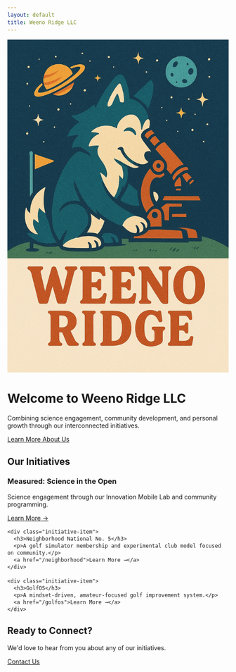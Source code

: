 ```yaml
---
layout: default
title: Weeno Ridge LLC
---
```


<div class="hero space-theme">
  <div class="star star1"></div>
  <div class="star star2"></div>
  <div class="star star3"></div>
  <div class="star star4"></div>
  <div class="planet planet1"></div>
  <div class="planet planet2"></div>
  
  <div class="container">
    <div class="hero-content">
      <div class="hero-image">
        <img src="/assets/images/weeno-ridge-illustration.jpg" alt="Weeno Ridge - Fox with telescope looking at stars">
      </div>
      <div class="hero-text">
        <h1>Welcome to Weeno Ridge LLC</h1>
        <p>Combining science engagement, community development, and personal growth through our interconnected initiatives.</p>
        <a href="/about" class="btn">Learn More About Us</a>
      </div>
    </div>
  </div>
</div>

<div class="container">
  <h2>Our Initiatives</h2>
  
  <div class="initiative-list">
    <div class="initiative-item">
      <h3>Measured: Science in the Open</h3>
      <p>Science engagement through our Innovation Mobile Lab and community programming.</p>
      <a href="/measured">Learn More →</a>
    </div>
    
    <div class="initiative-item">
      <h3>Neighborhood National No. 5</h3>
      <p>A golf simulator membership and experimental club model focused on community.</p>
      <a href="/neighborhood">Learn More →</a>
    </div>
    
    <div class="initiative-item">
      <h3>GolfOS</h3>
      <p>A mindset-driven, amateur-focused golf improvement system.</p>
      <a href="/golfos">Learn More →</a>
    </div>
  </div>
  
  <div class="cta-section">
    <h2>Ready to Connect?</h2>
    <p>We'd love to hear from you about any of our initiatives.</p>
    <a href="/contact" class="btn">Contact Us</a>
  </div>
</div>